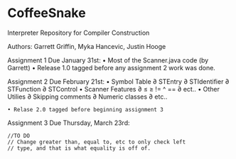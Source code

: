# CoffeeSnake
Interpreter Repository for Compiler Construction 

Authors: Garrett Griffin, Myka Hancevic, Justin Hooge

Assignment 1 Due January 31st: 
    • Most of the Scanner.java code (by Garrett)
    • Release 1.0 tagged before any assignment 2 work was done.

Assignment 2 Due February 21st:
    • Symbol Table
        ∂ STEntry
        ∂ STIdentifier
        ∂ STFunction
        ∂ STControl
    • Scanner Features
        ∂ ≤ ≥ != ^ ==
        ∂ ect..
    • Other Utilies
        ∂ Skipping comments
        ∂ Numeric classes
        ∂ etc..

    • Relase 2.0 tagged before beginning assignment 3


Assignment 3 Due Thursday, March 23rd:
    

    //TO DO
    // Change greater than, equal to, etc to only check left 
    // type, and that is what equality is off of.

